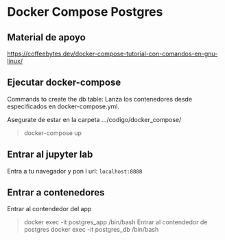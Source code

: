 # Docker Compose Postgres

## Material de apoyo
https://coffeebytes.dev/docker-compose-tutorial-con-comandos-en-gnu-linux/ 

## Ejecutar docker-compose

Commands to create the db table:
Lanza los contenedores desde especificados en docker-compose.yml.

Asegurate de estar en la carpeta .../codigo/docker_compose/

> docker-compose up

## Entrar al jupyter lab 
Entra a tu navegador y pon l url:
`localhost:8888`

## Entrar a contenedores
Entrar al contendedor del app
> docker exec -it postgres_app /bin/bash
Entrar al contendedor de postgres 
> docker exec -it postgres_db /bin/bash

